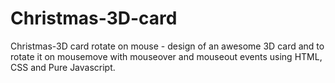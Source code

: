 # Christmas-3D-card
Christmas-3D card rotate on mouse -  design of an awesome 3D card and to rotate it on mousemove with mouseover and mouseout events using HTML, CSS and Pure Javascript.
